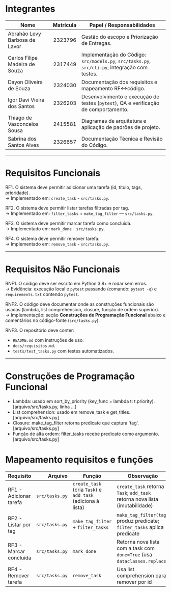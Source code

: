 # Integrantes
| Nome                           | Matrícula | Papel / Responsabilidades                                                                      |
| ------------------------------ | --------: | ---------------------------------------------------------------------------------------------- |
| Abrahão Levy Barbosa de Lavor  |   2323796 | Gestão do escopo e Priorização de Entregas.    |
| Carlos Filipe Madeira de Souza |   2317449 | Implementação do Código: `src/models.py`, `src/tasks.py`, `src/cli.py`; integração com testes. |
| Dayon Oliveira de Souza        |   2324030 | Documentação dos requisitos e mapeamento RF↔código.                           |
| Igor Davi Vieira dos Santos    |   2326203 | Desenvolvimento e execução de testes (`pytest`), QA e verificação de comportamento.            |
| Thiago de Vasconcelos Sousa    |   2415581 | Diagramas de arquitetura e aplicação de padrões de projeto.           |
| Sabrina dos Santos Alves       |   2326657 | Documentação Técnica e Revisão do Código.                                                      |



---

# Requisitos Funcionais
RF1. O sistema deve permitir adicionar uma tarefa (id, título, tags, prioridade).  
  -> Implementado em: `create_task` - `src/tasks.py`.  

RF2. O sistema deve permitir listar tarefas filtradas por tag.  
  -> Implementado em: `filter_tasks` + `make_tag_filter` — `src/tasks.py`.  

RF3. O sistema deve permitir marcar tarefa como concluída.  
  -> Implementado em: `mark_done` - `src/tasks.py`.  

RF4. O sistema deve permitir remover tarefa.  
  -> Implementado em: `remove_task` - `src/tasks.py`.  

---

# Requisitos Não Funcionais
RNF1. O código deve ser escrito em Python 3.8+ e rodar sem erros.  
  -> Evidência: execução local e `pytest` passando (comando: `pytest -q`) e `requirements.txt` contendo `pytest`.  

RNF2. O código deve documentar onde as construções funcionais são usadas (lambda, list comprehension, closure, função de ordem superior).  
  -> Implementação: seção **Construções de Programação Funcional** abaixo e comentários no código-fonte (`src/tasks.py`).

RNF3. O repositório deve conter:
  - `README.md` com instruções de uso.  
  - `docs/requisitos.md`.  
  - `tests/test_tasks.py` com testes automatizados.  

---

# Construções de Programação Funcional
- Lambda: usado em sort_by_priority (key_func = lambda t: t.priority). [arquivo/src/tasks.py, linha ...]
- List comprehension: usado em remove_task e get_titles. [arquivo/src/tasks.py]
- Closure: make_tag_filter retorna predicate que captura 'tag'. [arquivo/src/tasks.py]
- Função de alta ordem: filter_tasks recebe predicate como argumento. [arquivo/src/tasks.py]

# Mapeamento requisitos e funções
| Requisito              |        Arquivo | Função                                                      | Observação                                                                  |
| ---------------------- | -------------: | ----------------------------------------------------------- | --------------------------------------------------------------------------- |
| RF1 - Adicionar tarefa | `src/tasks.py` | `create_task` (cria `Task`) e `add_task` (adiciona à lista) | `create_task` retorna `Task`; `add_task` retorna nova lista (imutabilidade) |
| RF2 - Listar por tag   | `src/tasks.py` | `make_tag_filter` + `filter_tasks`                          | `make_tag_filter(tag)` produz predicate; `filter_tasks` aplica predicate    |
| RF3 - Marcar concluída | `src/tasks.py` | `mark_done`                                                 | Retorna nova lista com a task com `done=True` (usa `dataclasses.replace`)   |
| RF4 - Remover tarefa   | `src/tasks.py` | `remove_task`                                               | Usa list comprehension para remover por id                                  |

